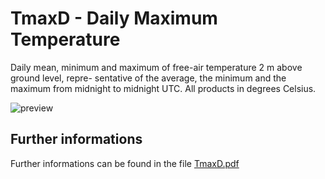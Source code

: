 # TmaxD - Daily Maximum Temperature

Daily mean, minimum and maximum of free-air temperature 2 m above ground level, repre-
sentative of the average, the minimum and the maximum from midnight to midnight UTC. All 
products in degrees Celsius.

![preview](${base_url}/meteosuise/Temperature/TmaxD/TmaxD.png)

## Further informations
Further informations can be found in the file [TmaxD.pdf](${base_url}/meteosuise/Temperature/TmaxD/TmaxD.pdf)
